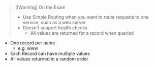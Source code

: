 >[!Warning] On the Exam
> - Use Simple Routing when you want to route requests to one service, such as a web server
> - Doesn't support health checks
> 	- All values are returned for a record when queried

- One record per name
	- e.g. www
- Each Record can have multiple values
- All values returned in a random order